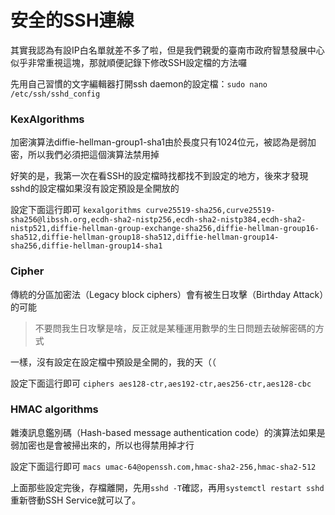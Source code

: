 # 安全的SSH連線
其實我認為有設IP白名單就差不多了啦，但是我們親愛的臺南市政府智慧發展中心似乎非常重視這塊，那就順便記錄下修改SSH設定檔的方法囉

先用自己習慣的文字編輯器打開ssh daemon的設定檔：`sudo nano /etc/ssh/sshd_config`

### KexAlgorithms
加密演算法diffie-hellman-group1-sha1由於長度只有1024位元，被認為是弱加密，所以我們必須把這個演算法禁用掉

好笑的是，我第一次在看SSH的設定檔時找都找不到設定的地方，後來才發現sshd的設定檔如果沒有設定預設是全開放的

設定下面這行即可
`kexalgorithms curve25519-sha256,curve25519-sha256@libssh.org,ecdh-sha2-nistp256,ecdh-sha2-nistp384,ecdh-sha2-nistp521,diffie-hellman-group-exchange-sha256,diffie-hellman-group16-sha512,diffie-hellman-group18-sha512,diffie-hellman-group14-sha256,diffie-hellman-group14-sha1`

### Cipher
傳統的分區加密法（Legacy block ciphers）會有被生日攻擊（Birthday Attack）的可能

  > 不要問我生日攻擊是啥，反正就是某種運用數學的生日問題去破解密碼的方式

一樣，沒有設定在設定檔中預設是全開的，我的天（（  

設定下面這行即可
`ciphers aes128-ctr,aes192-ctr,aes256-ctr,aes128-cbc`

### HMAC algorithms
雜湊訊息鑑別碼（Hash-based message authentication code）的演算法如果是弱加密也是會被掃出來的，所以也得禁用掉才行  

設定下面這行即可
`macs umac-64@openssh.com,hmac-sha2-256,hmac-sha2-512`

上面那些設定完後，存檔離開，先用`sshd -T`確認，再用`systemctl restart sshd`重新啓動SSH Service就可以了。
